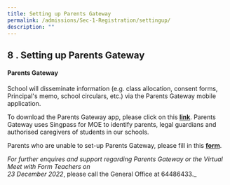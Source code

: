 ```yaml
---
title: Setting up Parents Gateway
permalink: /admissions/Sec-1-Registration/settingup/
description: ""
---
```

## 8 \. Setting up Parents Gateway

#### Parents Gateway

School will disseminate information (e.g. class allocation, consent forms, Principal's memo, school circulars, etc.) via the Parents Gateway mobile application.

To download the Parents Gateway app, please click on this **[link](https://pg.moe.edu.sg/)**. Parents Gateway uses Singpass for MOE to identify parents, legal guardians and authorised caregivers of students in our schools.

Parents who are unable to set-up Parents Gateway, please fill in this **[form](https://go.gov.sg/welcome-to-kc-2023)**.

_For further enquires and support regarding Parents Gateway or the Virtual Meet with Form Teachers on_ <br>
_23 December 2022_, please call the General Office at 64486433._